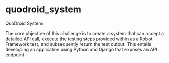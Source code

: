 # quodroid_system
QuoDroid System

The core objective of this challenge is to create a system that can accept a detailed API call,
execute the testing steps provided within as a Robot Framework test, and subsequently
return the test output. This entails developing an application using Python and Django that
exposes an API endpoint